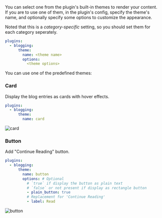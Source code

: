 You can select one from the plugin's built-in themes to render your content. If you are to use one of them, in the plugin's config, specify the theme's name, and optionally specify some options to customize the appearance.

Noted that this is a *category-specific* setting, so you should set them for each category seperately.

```yaml title="mkdocs.yml"
plugins:
  - blogging:
      theme:
        name: <theme name>
        options:
          <theme options>
```

You can use one of the predefined themes:

### Card

Display the blog entries as cards with hover effects.

```yaml title="mkdocs.yml"
plugins:
  - blogging:
      theme:
        name: card
```

![card](https://i.loli.net/2021/12/02/91UlyeKPOVuRwvq.png)

### Button

Add "Continue Reading" button.

```yaml title="mkdocs.yml"
plugins:
  - blogging:
      theme:
        name: button
        options: # Optional
          # `true` if display the button as plain text
          # `false` or not present if display as rectangle button
          - plain_button: true
          # Replacement for 'Continue Reading'
          - label: Read
```

![button](https://i.loli.net/2021/12/02/r1eEQYmFwXOT5jD.png)